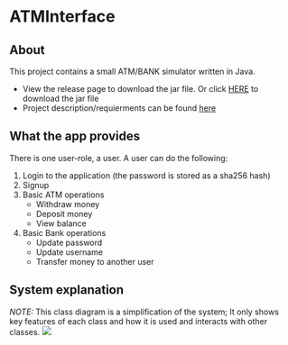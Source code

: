 # ATMInterface

## About
This project contains a small ATM/BANK simulator written in Java.

* View the release page to download the jar file. Or click [HERE](https://github.com/Novare-Potential/ATMInterface/tags) to download the jar file
* Project description/requierments can be found [here](https://docs.google.com/document/d/1iOUQwnx9qJl4euzYNNb8Taq0tCa4gK1a)

## What the app provides
There is one user-role, a user. A user can do the following:

1. Login to the application (the password is stored as a sha256 hash)
1. Signup
1. Basic ATM operations
    * Withdraw money
    * Deposit money
    * View balance
1. Basic Bank operations
    * Update password
    * Update username
    * Transfer money to another user
    
  
## System explanation
*NOTE:* This class diagram is a simplification of the system; It only shows key features of each class and how it is used and interacts with other classes. 
![](http://www.plantuml.com/plantuml/png/dLN1Sjis4BtZAtPo2LKdwjrjCucTIsVirXr5kTGzGEIIH0q27EpIgiRJVoy0SaM98rrwedRny7RVmmBwJAm33vrLfTL4yAYDWpTr0w_ULD35wC7xlbYfVzM4kDFk9I80FiAMC7ozWo5-wAUSUJ34Fs-Go7Zt2NJ9vXMda2BW1gO0h6-CApOSZ6ioWTCTVe0fqST2Un-gLTwpyzwYTa2cSTl-wgPwiFQtwon9KARm0nVI1etVBA_NvOjkC1DdWQFUhOH9twBsb7sQ2XqhZlbbOm2nZF3EcuJRE0RIbgTmTs3yyozeDRKvC_jG-gxN0SM8CYR3D_o7dqxqpeNabDuWqyWXfUodyUZ6_Csej45Ety9KluVj93CIBZe8g1apRZw6sV_-UYD_31WEyBPGL67loN2XEpyuNYrMzuRRAkZzOldLuFuf-DfOB4vpTzfgLyuv3jfHZK7yOlyXUttEDlILPXJ5WdMubzGvKBm-0PxRFm-K3Dd9J6rECiVPjFcYdMPg4uYBfHs6ldg7XPYRj62eTOdmfUJ8IgUiOgsmp6R-RnklE7RPdqjjRjdOv8yI47mStn8rZQgNK0Oc0_AQKkBT3oad0CacOAQVOt55gVHonSJCbH-x64xWOvo0IZdF2EnxyBKWRk5BlZAZ65qoPJ-1MmGw46CNVmO_DEspoqavUh_x6qjUmwyCXlBAz_l4--xn-_sxirApfbZCWTuHfqAPfCuxtwSEteDCrxurPNkX69JQfMRN4xt5cXD54dSBto9-b_pmpXwWrQwoc1iRXmw8iOVY8RtIFsvCuuP-1SykmX967W02lIoQkycbTvYgLya83xeiaKR-W9Jxc3sJ3dUUsNTnJOxi5kwzOsqSWROsxP0LqFaSSg4UG-t31PQ469K-7hq694B7HjieknJsPvUuEr-XXQIHM3DUR59EAOtASSW8VibchiT_jPMYjLpTw8V58WpE6TUiqisajPL_L50OYoLQfJx7dqDd_mC0)
